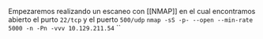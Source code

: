 Empezaremos realizando un escaneo con [[NMAP]] en el cual encontramos abierto el purto `22/tcp` y el puerto `500/udp`
`nmap -sS -p- --open --min-rate 5000 -n -Pn -vvv 10.129.211.54`
``


```

```